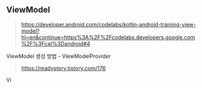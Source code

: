 

## ViewModel

> https://developer.android.com/codelabs/kotlin-android-training-view-model?hl=en&continue=https%3A%2F%2Fcodelabs.developers.google.com%2F%3Fcat%3Dandroid#4

ViewModel 생성 방법 - ViewModelProvider
> https://readystory.tistory.com/176

Vi
<!--stackedit_data:
eyJoaXN0b3J5IjpbNjc0NTIwODg0XX0=
-->